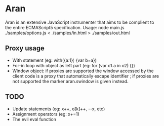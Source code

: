 Aran
====

Aran is an extensive JavaScript instrumenter that aims to be complient to the entire ECMAScript5 specification.
Usage:
  node main.js ./samples/options.js < ./samples/in.html > ./samples/out.html

Proxy usage
-----------
* With statement (eg: with({a:1}) {var b=a})
* For-in loop with object as left part (eg: for (var o1.a in o2) {})
* Window object: if proxies are supported the window accessed by the client code is a proxy that automatically escape identifier ; if proxies are not supported the marker aran.swindow is given instead.

TODO
----
* Update statements (eg: x++, o[k]++, --x, etc)
* Assignment operators (eg: x+=1)
* The evil eval function
